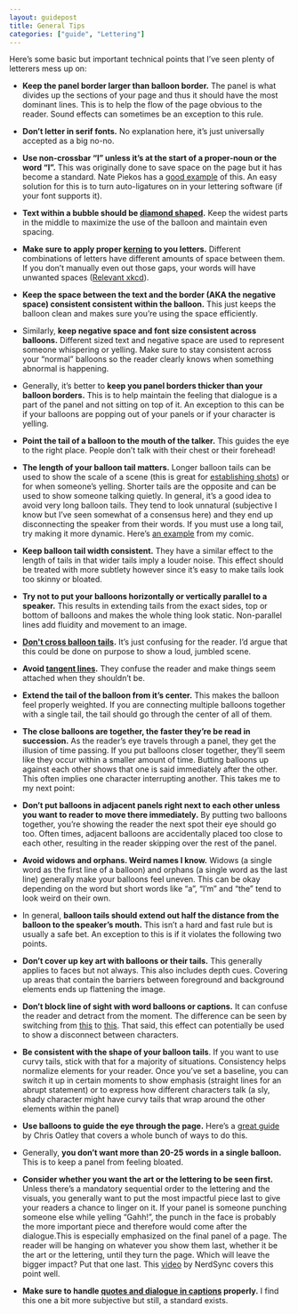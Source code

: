 ```yaml
---
layout: guidepost
title: General Tips
categories: ["guide", "Lettering"]
---
```


Here’s some basic but important technical points that I’ve seen plenty of letterers mess up on:

- **Keep the panel border larger than balloon border.** The panel is what divides up the sections of your page and thus it should have the most dominant lines. This is to help the flow of the page obvious to the reader. Sound effects can sometimes be an exception to this rule.

- **Don’t letter in serif fonts.** No explanation here, it’s just universally accepted as a big no-no.

- **Use non-crossbar “I” unless it’s at the start of a proper-noun or the word “I”.** This was originally done to save space on the page but it has become a standard. Nate Piekos has a [good example](http://www.blambot.com/_images/_gallery/tips/bl001.jpg) of this. An easy solution for this is to turn auto-ligatures on in your lettering software (if your font supports it).

- **Text within a bubble should be [diamond shaped](https://i0.wp.com/chrisoatley.com/wp-content/uploads/2012/07/football.png?resize=560%2C297).** Keep the widest parts in the middle to maximize the use of the balloon and maintain even spacing.

- **Make sure to apply proper [kerning](http://www.blambot.com/_images/_gallery/tips/bl002.jpg) to you letters.** Different combinations of letters have different amounts of space between them. If you don’t manually even out those gaps, your words will have unwanted spaces ([Relevant xkcd](https://xkcd.com/1015/)).

- **Keep the space between the text and the border (AKA the negative space) consistent consistent within the balloon.** This just keeps the balloon clean and makes sure you’re using the space efficiently.

- Similarly, **keep negative space and font size consistent across balloons.** Different sized text and negative space are used to represent someone whispering or yelling. Make sure to stay consistent across your “normal” balloons so the reader clearly knows when something abnormal is happening.

- Generally, it’s better to **keep you panel borders thicker than your balloon borders.** This is to help maintain the feeling that dialogue is a part of the panel and not sitting on top of it. An exception to this can be if your balloons are popping out of your panels or if your character is yelling.

- **Point the tail of a balloon to the mouth of the talker.** This guides the eye to the right place. People don’t talk with their chest or their forehead!

- **The length of your balloon tail matters.** Longer balloon tails can be used to show the scale of a scene (this is great for [establishing shots](http://a.dilcdn.com/bl/wp-content/uploads/sites/6/2013/08/TSW_pg_14.jpg)) or for when someone’s yelling. Shorter tails are the opposite and can be used to show someone talking quietly. In general, it’s a good idea to avoid very long balloon tails. They tend to look unnatural (subjective I know but I’ve seen somewhat of a consensus here) and they end up disconnecting the speaker from their words. If you must use a long tail, try making it more dynamic. Here’s [an example](http://imgur.com/a/4kCV3) from my comic.

- **Keep balloon tail width consistent.** They have a similar effect to the length of tails in that wider tails imply a louder noise. This effect should be treated with more subtlety however since it’s easy to make tails look too skinny or bloated.

- **Try not to put your balloons horizontally or vertically parallel to a speaker.** This results in extending tails from the exact sides, top or bottom of balloons and makes the whole thing look static. Non-parallel lines add fluidity and movement to an image.

- **[Don't cross balloon tails](https://pbs.twimg.com/media/C-7O6e4XsAElfkj.jpg).** It’s just confusing for the reader. I’d argue that this could be done on purpose to show a loud, jumbled scene.

- **Avoid [tangent lines](http://www.blambot.com/_images/grammar_tangents.jpg).** They confuse the reader and make things seem attached when they shouldn’t be.

- **Extend the tail of the balloon from it’s center.** This makes the balloon feel properly weighted. If you are connecting multiple balloons together with a single tail, the tail should go through the center of all of them.

- **The close balloons are together, the faster they’re be read in succession.** As the reader’s eye travels through a panel, they get the illusion of time passing. If you put balloons closer together, they’ll seem like they occur within a smaller amount of time. Butting balloons up against each other shows that one is said immediately after the other. This often implies one character interrupting another. This takes me to my next point:

- **Don’t put balloons in adjacent panels right next to each other unless you want to reader to move there immediately.** By putting two balloons together, you’re showing the reader the next spot their eye should go too. Often times, adjacent balloons are accidentally placed too close to each other, resulting in the reader skipping over the rest of the panel.

- **Avoid widows and orphans. Weird names I know.** Widows (a single word as the first line of a balloon) and orphans (a single word as the last line) generally make your balloons feel uneven. This can be okay depending on the word but short words like “a”, “I’m” and “the” tend to look weird on their own.

- In general, **balloon tails should extend out half the distance from the balloon to the speaker’s mouth.** This isn’t a hard and fast rule but is usually a safe bet. An exception to this is if it violates the following two points.

- **Don’t cover up key art with balloons or their tails.** This generally applies to faces but not always. This also includes depth cues. Covering up areas that contain the barriers between foreground and background elements ends up flattening the image.

- **Don’t block line of sight with word balloons or captions.** It can confuse the reader and detract from the moment. The difference can be seen by switching from [this](http://www.balloontales.com/tips/tails_joins/pointer1_lg.gif) to [this](http://www.balloontales.com/tips/tails_joins/pointer4_lg.gif). That said, this effect can potentially be used to show a disconnect between characters.

- **Be consistent with the shape of your balloon tails**. If you want to use curvy tails, stick with that for a majority of situations. Consistency helps normalize elements for your reader. Once you’ve set a baseline, you can switch it up in certain moments to show emphasis (straight lines for an abrupt statement) or to express how different characters talk (a sly, shady character might have curvy tails that wrap around the other elements within the panel)

- **Use balloons to guide the eye through the page.** Here’s a [great guide](http://chrisoatley.com/comic-balloons-comic-layout/) by Chris Oatley that covers a whole bunch of ways to do this. 

- Generally, **you don’t want more than 20-25 words in a single balloon.** This is to keep a panel from feeling bloated.

- **Consider whether you want the art or the lettering to be seen first.** Unless there’s a mandatory sequential order to the lettering and the visuals, you generally want to put the most impactful piece last to give your readers a chance to linger on it. If your panel is someone punching someone else while yelling “Gahh!”, the punch in the face is probably the more important piece and therefore would come after the dialogue.This is especially emphasized on the final panel of a page. The reader will be hanging on whatever you show them last, whether it be the art or the lettering, until they turn the page. Which will leave the bigger impact? Put that one last. This [video](https://www.youtube.com/watch?v=5cKBVS6OftQ) by NerdSync covers this point well.

- **Make sure to handle [quotes and dialogue in captions](http://www.blambot.com/_images/_gallery/tips/bl009.jpg) properly.** I find this one a bit more subjective but still, a standard exists.